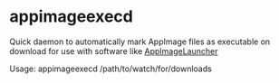 # appimageexecd

Quick daemon to automatically mark AppImage files as executable on download for use with software like [AppImageLauncher](https://github.com/TheAssassin/AppImageLauncher)

Usage: appimageexecd /path/to/watch/for/downloads